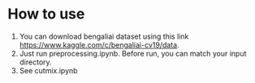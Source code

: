 # How to use
1. You can download bengaliai dataset using this link https://www.kaggle.com/c/bengaliai-cv19/data.
2. Just run preprocessing.ipynb. Before run, you can match your input directory.
3. See cutmix.ipynb
